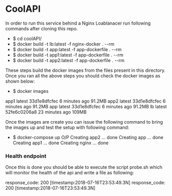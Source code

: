 # CoolAPI

In order to run this service behind a Nginx Loablanacer run following commands after cloning this repo.

  - $ cd coolAPI/
  - $ docker build -t lb:latest -f nginx-docker . --rm
  - $ docker build -t app:latest -f app-dockerfile . --rm
  - $ docker build -t app1:latest -f app-dockerfile . --rm
  - $ docker build -t app2:latest -f app-dockerfile . --rm

These steps build the docker images from the files present in this directory.
Once you ran all the above steps you should check the docker images as shown below:
  - $ docker images

  app1                latest              33d1e8dfcfec        6 minutes ago       91.2MB
  app2                latest              33d1e8dfcfec        6 minutes ago       91.2MB
  app                 latest              33d1e8dfcfec        6 minutes ago       91.2MB
  lb                  latest              52fe6c0206a8        23 minutes ago      109MB

Once the images are create you can issue the following command to bring the images up and test the setup with following command:

 - $ docker-compose up
  O/P
  Creating app2  ... done
  Creating app   ... done
  Creating app1  ... done
  Creating nginx ... done

### Health endpoint
Once this is done you should be able to execute the script probe.sh which will monitor the health of the api and write a file as following:

response_code: 200 [timestamp:2018-07-16T23:53:49.3N]
response_code: 200 [timestamp:2018-07-16T23:53:49.3N]
